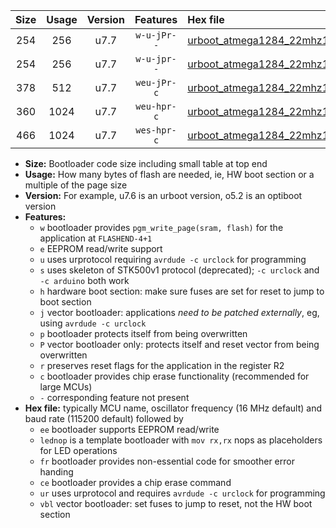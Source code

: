 |Size|Usage|Version|Features|Hex file|
|:-:|:-:|:-:|:-:|:--|
|254|256|u7.7|`w-u-jPr--`|[urboot_atmega1284_22mhz1184_19200bps_lednop_ur_vbl.hex](https://raw.githubusercontent.com/stefanrueger/urboot.hex/main/mcus/atmega1284/fcpu_22mhz1184/19200_bps/urboot_atmega1284_22mhz1184_19200bps_lednop_ur_vbl.hex)|
|254|256|u7.7|`w-u-jpr--`|[urboot_atmega1284_22mhz1184_19200bps_lednop_fr_ur_vbl.hex](https://raw.githubusercontent.com/stefanrueger/urboot.hex/main/mcus/atmega1284/fcpu_22mhz1184/19200_bps/urboot_atmega1284_22mhz1184_19200bps_lednop_fr_ur_vbl.hex)|
|378|512|u7.7|`weu-jPr-c`|[urboot_atmega1284_22mhz1184_19200bps_ee_lednop_fr_ce_ur_vbl.hex](https://raw.githubusercontent.com/stefanrueger/urboot.hex/main/mcus/atmega1284/fcpu_22mhz1184/19200_bps/urboot_atmega1284_22mhz1184_19200bps_ee_lednop_fr_ce_ur_vbl.hex)|
|360|1024|u7.7|`weu-hpr-c`|[urboot_atmega1284_22mhz1184_19200bps_ee_lednop_fr_ce_ur.hex](https://raw.githubusercontent.com/stefanrueger/urboot.hex/main/mcus/atmega1284/fcpu_22mhz1184/19200_bps/urboot_atmega1284_22mhz1184_19200bps_ee_lednop_fr_ce_ur.hex)|
|466|1024|u7.7|`wes-hpr-c`|[urboot_atmega1284_22mhz1184_19200bps_ee_lednop_fr_ce.hex](https://raw.githubusercontent.com/stefanrueger/urboot.hex/main/mcus/atmega1284/fcpu_22mhz1184/19200_bps/urboot_atmega1284_22mhz1184_19200bps_ee_lednop_fr_ce.hex)|

- **Size:** Bootloader code size including small table at top end
- **Usage:** How many bytes of flash are needed, ie, HW boot section or a multiple of the page size
- **Version:** For example, u7.6 is an urboot version, o5.2 is an optiboot version
- **Features:**
  + `w` bootloader provides `pgm_write_page(sram, flash)` for the application at `FLASHEND-4+1`
  + `e` EEPROM read/write support
  + `u` uses urprotocol requiring `avrdude -c urclock` for programming
  + `s` uses skeleton of STK500v1 protocol (deprecated); `-c urclock` and `-c arduino` both work
  + `h` hardware boot section: make sure fuses are set for reset to jump to boot section
  + `j` vector bootloader: applications *need to be patched externally*, eg, using `avrdude -c urclock`
  + `p` bootloader protects itself from being overwritten
  + `P` vector bootloader only: protects itself and reset vector from being overwritten
  + `r` preserves reset flags for the application in the register R2
  + `c` bootloader provides chip erase functionality (recommended for large MCUs)
  + `-` corresponding feature not present
- **Hex file:** typically MCU name, oscillator frequency (16 MHz default) and baud rate (115200 default) followed by
  + `ee` bootloader supports EEPROM read/write
  + `lednop` is a template bootloader with `mov rx,rx` nops as placeholders for LED operations
  + `fr` bootloader provides non-essential code for smoother error handing
  + `ce` bootloader provides a chip erase command
  + `ur` uses urprotocol and requires `avrdude -c urclock` for programming
  + `vbl` vector bootloader: set fuses to jump to reset, not the HW boot section
